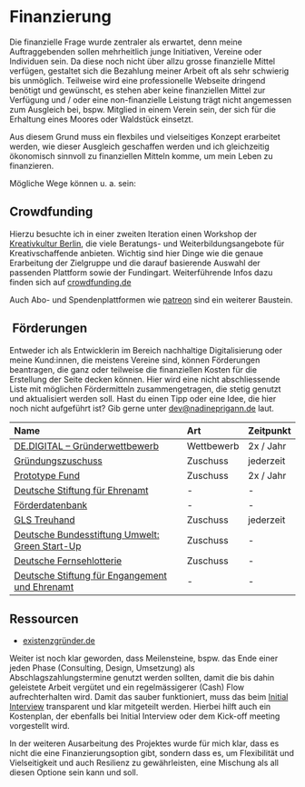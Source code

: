 # Finanzierung

Die finanzielle Frage wurde zentraler als erwartet, denn meine Auftraggebenden sollen mehrheitlich junge Initiativen, Vereine oder Individuen sein. Da diese noch nicht über allzu grosse finanzielle Mittel verfügen, gestaltet sich die Bezahlung meiner Arbeit oft als sehr schwierig bis unmöglich. Teilweise wird eine professionelle Webseite dringend benötigt und gewünscht, es stehen aber keine finanziellen Mittel zur Verfügung und  / oder eine non-finanzielle Leistung trägt nicht angemessen zum Ausgleich bei, bspw. Mitglied in einem Verein sein, der sich für die Erhaltung eines Moores oder Waldstück einsetzt.

Aus diesem Grund muss ein flexbiles und vielseitiges Konzept erarbeitet werden, wie dieser Ausgleich geschaffen werden und ich gleichzeitig ökonomisch sinnvoll zu finanziellen Mitteln komme, um mein Leben zu finanzieren.

Mögliche Wege können u. a. sein:

## Crowdfunding

Hierzu besuchte ich in einer zweiten Iteration einen Workshop der [Kreativkultur Berlin](https://www.kreativkultur.berlin), die viele Beratungs- und Weiterbildungsangebote für Kreativschaffende anbieten. Wichtig sind hier Dinge wie die genaue Erarbeitung der Zielgruppe und die darauf basierende Auswahl der passenden Plattform sowie der Fundingart. Weiterführende Infos dazu finden sich auf [crowdfunding.de](https://www.crowdfunding.de/)

Auch Abo- und Spendenplattformen wie [patreon](https://www.patreon.com/) sind ein weiterer Baustein.

##  Förderungen

Entweder ich als Entwicklerin im Bereich nachhaltige Digitalisierung oder meine Kund:innen, die meistens Vereine sind, können Förderungen beantragen, die ganz oder teilweise die finanziellen Kosten für die Erstellung der Seite decken können. Hier wird eine nicht abschliessende Liste mit möglichen Fördermitteln zusammengetragen, die stetig genutzt und aktualisiert werden soll. Hast du einen Tipp oder eine Idee, die hier noch nicht aufgeführt ist? Gib gerne unter [dev@nadineprigann.de](mail.to:dev@nadineprigann.de) laut.

| Name | Art | Zeitpunkt |
| :- | :- | :- |
| [DE.DIGITAL – Gründerwettbewerb](https://www.de.digital/DIGITAL/Navigation/DE/Gruenderwettbewerb/gruenderwettbewerb.html) | Wettbewerb | 2x / Jahr |
| [Gründungszuschuss](https://www.arbeitsagentur.de/arbeitslos-arbeit-finden/arbeitslosengeld/gruendungszuschuss-beantragen) | Zuschuss | jederzeit |
| [Prototype Fund](https://prototypefund.de/) | Zuschuss | 2x / Jahr |
| [Deutsche Stiftung für Ehrenamt](https://foerderdatenbank.d-s-e-e.de/) | - | - |
| [Förderdatenbank](https://www.foerderdatenbank.de/FDB/DE/Home/home.html) | - | - |
| [GLS Treuhand](https://antrag.gls-treuhand.de/) | Zuschuss | jederzeit |
| [Deutsche Bundesstiftung Umwelt: Green Start-Up](https://www.dbu.de/foerderung/green-start-up/) | Zuschuss | - |
| [Deutsche Fernsehlotterie](https://www.fernsehlotterie.de/foerderschwerpunkt-digitalisierung) | Zuschuss | - |
| [Deutsche Stiftung für Engangement und Ehrenamt](https://foerderdatenbank.d-s-e-e.de/) | - | - |

## Ressourcen

- [existenzgründer.de](https://www.existenzgruender.de/DE/Gruendung-vorbereiten/Gruendung-im-Ueberblick/inhalt.html)

Weiter ist noch klar geworden, dass Meilensteine, bspw. das Ende einer jeden Phase (Consulting, Design, Umsetzung) als Abschlagszahlungstermine genutzt werden sollten, damit die bis dahin geleistete Arbeit vergütet und ein regelmässigerer (Cash) Flow aufrechterhalten wird. Damit das sauber funktioniert, muss das beim [Initial Interview](../../workflow/detailed/consulting.html#initial-interview) transparent und klar mitgeteilt werden. Hierbei hilft auch ein Kostenplan, der ebenfalls bei Initial Interview oder dem Kick-off meeting vorgestellt wird.

In der weiteren Ausarbeitung des Projektes wurde für mich klar, dass es nicht die eine Finanzierungsoption gibt, sondern dass es, um Flexibilität und Vielseitigkeit und auch Resilienz zu gewährleisten, eine Mischung als all diesen Optione sein kann und soll.
